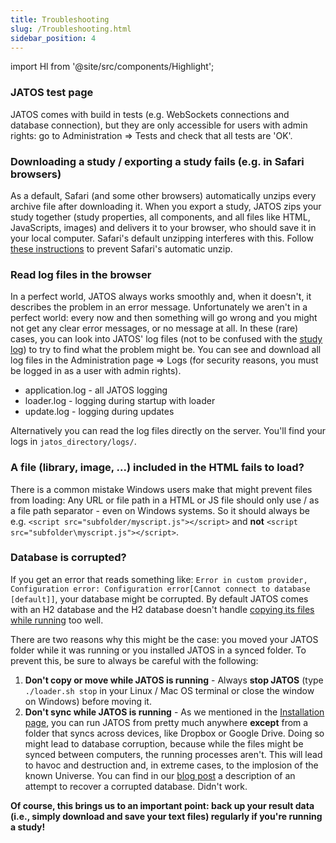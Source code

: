 ```yaml
---
title: Troubleshooting
slug: /Troubleshooting.html
sidebar_position: 4
---
```

import Hl from '@site/src/components/Highlight';

### JATOS test page

JATOS comes with build in tests (e.g. WebSockets connections and database connection), but they are only accessible for users with admin rights: go to <Hl>Administration</Hl> ⇒ <Hl>Tests</Hl> and check that all tests are 'OK'.


### Downloading a study / exporting a study fails (e.g. in Safari browsers)

As a default, Safari (and some other browsers) automatically unzips every archive file after downloading it. When you export a study, JATOS zips your study together (study properties, all components, and all files like HTML, JavaScripts, images) and delivers it to your browser, who should save it in your local computer. Safari's default unzipping interferes with this. Follow [these instructions](https://discussions.apple.com/thread/1958374?start=0&tstart=0) to prevent Safari's automatic unzip.


### Read log files in the browser

In a perfect world, JATOS always works smoothly and, when it doesn't, it describes the problem in an error message. Unfortunately we aren't in a perfect world: every now and then something will go wrong and you might not get any clear error messages, or no message at all. In these (rare) cases, you can look into JATOS' log files (not to be confused with the [<Hl>study log</Hl>](Study-Log.html)) to try to find what the problem might be. You can see and download all log files in the <Hl>Administration</Hl> page => <Hl>Logs</Hl> (for security reasons, you must be logged in as a user with admin rights). 

* <Hl>application.log</Hl> - all JATOS logging
* <Hl>loader.log</Hl> - logging during startup with loader
* <Hl>update.log</Hl> - logging during updates

Alternatively you can read the log files directly on the server. You'll find your logs in `jatos_directory/logs/`.


### A file (library, image, ...) included in the HTML fails to load?

There is a common mistake Windows users make that might prevent files from loading: Any URL or file path in a HTML or JS file should only use <Hl>/</Hl> as a file path separator - even on Windows systems. So it should always be e.g. `<script src="subfolder/myscript.js"></script>` and **not** `<script src="subfolder\myscript.js"></script>`.


### Database is corrupted?

If you get an error that reads something like: `Error in custom provider, Configuration error: Configuration error[Cannot connect to database [default]]`, your database might be corrupted. By default JATOS comes with an H2 database and the H2 database doesn't handle [copying its files while running](http://stackoverflow.com/questions/2036117/how-to-back-up-the-embedded-h2-database-engine-while-it-is-running) too well. 

There are two reasons why this might be the case: you moved your JATOS folder while it was running or you installed JATOS in a synced folder. To prevent this, be sure to always be careful with the following:

1. **Don't copy or move while JATOS is running** - Always **stop JATOS** (type `./loader.sh stop` in your Linux / Mac OS terminal or close the window on Windows) before moving it.  
1. **Don't sync while JATOS is running** - As we mentioned in the [<Hl>Installation page</Hl>](Installation.html), you can run JATOS from pretty much anywhere **except** from a folder that syncs across devices, like Dropbox or Google Drive. Doing so might lead to database corruption, because while the files might be synced between computers, the running processes aren't. This will lead to havoc and destruction and, in extreme cases, to the implosion of the known Universe. You can find in our [<Hl>blog post</Hl>](http://blog.jatos.org/Database_Recovery/) a description of an attempt to recover a corrupted database. Didn't work.

**Of course, this brings us to an important point: back up your result data (i.e., simply download and save your text files) regularly if you're running a study!**


